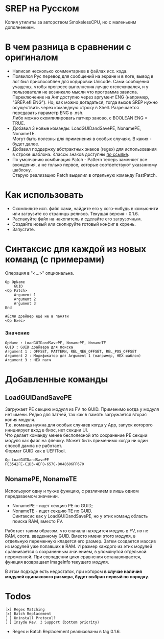 # SREP на Русском
Копия утилиты за авторством SmokelessCPU, но с маленьким дополнением.

# В чем разница в сравнении с оригиналом
* Написал несколько комментариев в файлах исх. кода.
* Появился Рус перевод для сообщений на экране и в логе, вывод в лог был приспособлен для кодировки Unicode. Сами сообщения учащены, чтобы прогресс выполнения лучше отслеживался, и у пользователя не возникало мысли что программа зависла.
  </br>Переключение на Анг доступно через аргумент ENG (например, "SREP.efi ENG"). Но, как можно догадаться, тогда вызов SREP нужно осуществить через командную строку в Shell. Разрешается передавать параметр ENG в .nsh.
  </br>Либо можно скомпилировать патчер заново, с BOOLEAN ENG = TRUE.
* Добавил 3 новые команды: LoadGUIDandSavePE, NonamePE, NonameTE.
  </br>Могут быть полезны для применения в особых случаях. В каких - будет далее.
* Добавил поддержку абстрактных знаков (regex) для использования в строке шаблона. Классы знаков доступны [по ссылке](https://gist.github.com/kaigouthro/e8bad6a2c8df6ff13b8716027a172dc0#3-character-types).
* По умолчанию комбинация Patch - Pattern теперь заменяет все вхождения, а не только первое, которые соответствуют указанному шаблону.
  </br>Старую реализацию Patch выделил в отдельную команду FastPatch.

# Как использовать
* Скомпильте исп. файл сами, найдите его у кого-нибудь в комьюнити или загрузите со страницы релизов. Текущая версия - 0.1.6.
* Распакуйте файл на накопитель и сделайте его загрузочным.
* Создайте новый или скопируйте готовый конфиг в корень.
* Запустите.

# Синтаксис для каждой из новых команд (с примерами)
Операция в "<...>" опциональна.

    Op OpName
        GUID
    <Op Patch>
        Argument 1
        Argument 2
        Argument 3
    End
    
    #Если драйвер ещё не в памяти
    <Op Exec>

### Значение

    OpName : LoadGUIDandSavePE, NonamePE, NonameTE
    GUID : GUID драйвера для поиска
    Argument 1 : OFFSET, PATTERN, REL_NEG_OFFSET, REL_POS_OFFSET
    Argument 2 : Модификатор для Argument 1 (например, HEX шаблон)
    Argument 3 : HEX патч
    
# Добавленные команды
## LoadGUIDandSavePE
Загружает PE секцию модуля из FV по GUID. Применимо когда у модуля нет имени. Редко для патчей, так как в память загружается вторая копия модуля.
</br>Т.е. команда нужна для особых случаев когда у App, запуск которого инициирует вход в биос, нет секции UI.
</br>Что делает команду менее бесполезной это сохранение PE секции модуля как файл на флешку. Может быть применимо когда ни один способ дампа не работает.
</br>Формат GUID как в UEFITool.

    Op LoadGUIDandSavePE
    FE3542FE-C1D3-4EF8-657C-8048606FF670

## NonamePE, NonameTE
Используют одну и ту-же функцию, с различием в лишь одном передаваемом значении.

* NonamePE - ищет секцию PE по GUID;
* NonameTE - ищет секцию TE по GUID.
</br>Синтаксис как у LoadGUIDandSavePE, но у этих команд область поиска RAM, вместо FV.

Работает таким образом, что сначала находится модуль в FV, но не RAM, соотв. введенному GUID. Вместо имени этого модуля, в отдельную переменную кладется его размер. Затем создается массив из модулей уже попавших в RAM. И размер каждого из этих модулей сравнивается с сохраненным значением, в упомянутой отдельной переменной. При совпадении цикл сравнения останавливается, функция возвращает ImageInfo текущего модуля.

В этом подходе есть недостаток, при котором **в случае наличия модулей одинакового размера, будет выбран первый по порядку**.

# Todos

    [x] Regex Matching
    [x] Batch Replacement
    [ ] Uninstall Protocol?
    [ ] Insyde Rev. 3 Support (bottom priority)

* Regex и Batch Replacement реализованы в tag 0.1.6.
